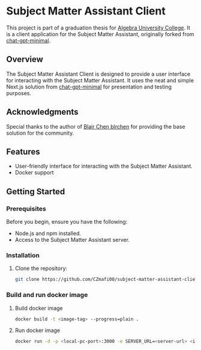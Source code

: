 # Subject Matter Assistant Client

This project is part of a graduation thesis for [Algebra University College](https://www.algebra.hr/visoko-uciliste/en/). It is a client application for the Subject Matter Assistant, originally forked from [chat-gpt-minimal](https://github.com/blrchen/chatgpt-minimal).

## Overview

The Subject Matter Assistant Client is designed to provide a user interface for interacting with the Subject Matter Assistant. It uses the neat and simple Next.js solution from [chat-gpt-minimal](https://github.com/blrchen/chatgpt-minimal) for presentation and testing purposes.

## Acknowledgments

Special thanks to the author of [Blair Chen blrchen](https://github.com/search?q=blrchen&type=users) for providing the base solution for the community.

## Features

- User-friendly interface for interacting with the Subject Matter Assistant.
- Docker support

## Getting Started

### Prerequisites

Before you begin, ensure you have the following:

- Node.js and npm installed.
- Access to the Subject Matter Assistant server.

### Installation

1. Clone the repository:

   ```bash
   git clone https://github.com/CZmafi00/subject-matter-assistant-client

### Build and run docker image

1. Build docker image

   ```bash
   docker build -t <image-tag> --progress=plain .

2. Run docker image

   ```bash
   docker run -d -p <local-pc-port>:3000 -e SERVER_URL=<server-url> <image-tag>